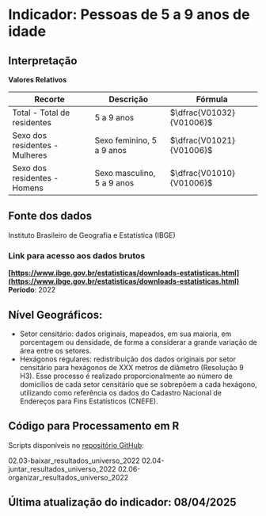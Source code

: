 # Indicador: Pessoas de 5 a 9 anos de idade

## Interpretação

**Valores Relativos**

|Recorte|Descrição  |Fórmula
|--|--|--|
|Total - Total de residentes|5 a 9 anos|$\dfrac{V01032}{V01006}$|
|Sexo dos residentes - Mulheres|Sexo feminino, 5 a 9 anos|$\dfrac{V01021}{V01006}$|
|Sexo dos residentes - Homens|Sexo masculino, 5 a 9 anos|$\dfrac{V01010}{V01006}$|


## Fonte dos dados
Instituto Brasileiro de Geografia e Estatística (IBGE)

### Link para acesso aos dados brutos
**[https://www.ibge.gov.br/estatisticas/downloads-estatisticas.html](https://www.ibge.gov.br/estatisticas/downloads-estatisticas.html)**
**Período**: 2022

## Nível Geográficos:

 - Setor censitário: dados originais, mapeados, em sua maioria, em porcentagem ou densidade, de forma a considerar a grande variação de área entre os setores.
 - Hexágonos regulares: redistribuição dos dados originais por setor censitário para hexágonos de XXX metros de diâmetro (Resolução 9 H3). Esse processo é realizado proporcionalmente ao número de domicílios de cada setor censitário que se sobrepõem a cada hexágono, utilizando como referência os dados do Cadastro Nacional de Endereços para Fins Estatísticos (CNEFE).

## Código para Processamento em R
Scripts disponíveis no [repositório GitHub](https://github.com/cem-usp/georedus):

02.03-baixar_resultados_universo_2022
02.04-juntar_resultados_universo_2022
02.06-organizar_resultados_universo_2022

## Última atualização do indicador: 08/04/2025

